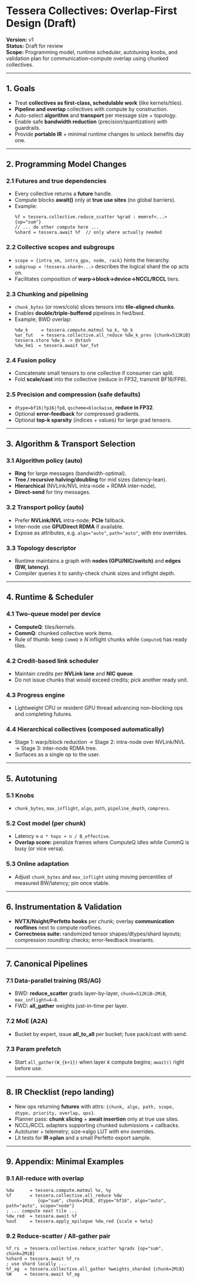 # Tessera Collectives: Overlap-First Design (Draft)

**Version:** v1  
**Status:** Draft for review  
**Scope:** Programming model, runtime scheduler, autotuning knobs, and validation plan for communication–compute overlap using chunked collectives.

---

## 1. Goals

- Treat **collectives as first-class, schedulable work** (like kernels/tiles).
- **Pipeline and overlap** collectives with compute by construction.
- Auto-select **algorithm** and **transport** per message size + topology.
- Enable safe **bandwidth reduction** (precision/quantization) with guardrails.
- Provide **portable IR** + minimal runtime changes to unlock benefits day one.

---

## 2. Programming Model Changes

### 2.1 Futures and true dependencies
- Every collective returns a **future** handle.
- Compute blocks **await()** only at **true use sites** (no global barriers).
- Example:
  ```mlir
  %f = tessera.collective.reduce_scatter %grad : memref<...> {op="sum"}
  // ... do other compute here ...
  %shard = tessera.await %f  // only where actually needed
  ```

### 2.2 Collective scopes and subgroups
- `scope = {intra_sm, intra_gpu, node, rack}` hints the hierarchy.
- `subgroup = !tessera.shard<...>` describes the logical shard the op acts on.
- Facilitates composition of **warp→block→device→NCCL/RCCL** tiers.

### 2.3 Chunking and pipelining
- `chunk_bytes` (or rows/cols) slices tensors into **tile-aligned chunks**.
- Enables **double/triple-buffered** pipelines in fwd/bwd.
- Example, BWD overlap:
  ```mlir
  %dw_k     = tessera.compute.matmul %a_k, %b_k
  %ar_fut   = tessera.collective.all_reduce %dw_k_prev {chunk=512KiB}
  tessera.store %dw_k -> @stash
  %dw_km1  = tessera.await %ar_fut
  ```

### 2.4 Fusion policy
- Concatenate small tensors to one collective if consumer can split.
- Fold **scale/cast** into the collective (reduce in FP32, transmit BF16/FP8).

### 2.5 Precision and compression (safe defaults)
- `dtype=bf16|fp16|fp8`, `qscheme=blockwise`, **reduce in FP32**.
- Optional **error-feedback** for compressed gradients.
- Optional **top‑k sparsity** (indices + values) for large grad tensors.

---

## 3. Algorithm & Transport Selection

### 3.1 Algorithm policy (auto)
- **Ring** for large messages (bandwidth-optimal).
- **Tree / recursive halving/doubling** for mid sizes (latency-lean).
- **Hierarchical** (NVLink/NVL intra-node + RDMA inter-node).
- **Direct-send** for tiny messages.

### 3.2 Transport policy (auto)
- Prefer **NVLink/NVL** intra-node; **PCIe** fallback.
- Inter-node use **GPUDirect RDMA** if available.
- Expose as attributes, e.g. `algo="auto"`, `path="auto"`, with env overrides.

### 3.3 Topology descriptor
- Runtime maintains a graph with **nodes (GPU/NIC/switch)** and **edges (BW, latency)**.
- Compiler queries it to sanity-check chunk sizes and inflight depth.

---

## 4. Runtime & Scheduler

### 4.1 Two-queue model per device
- **ComputeQ**: tiles/kernels.  
- **CommQ**: chunked collective work items.  
- Rule of thumb: keep `CommQ` ≥ *N* inflight chunks while `ComputeQ` has ready tiles.

### 4.2 Credit-based link scheduler
- Maintain credits per **NVLink lane** and **NIC queue**.  
- Do not issue chunks that would exceed credits; pick another ready unit.

### 4.3 Progress engine
- Lightweight CPU or resident GPU thread advancing non-blocking ops and completing futures.

### 4.4 Hierarchical collectives (composed automatically)
- Stage 1: warp/block reduction → Stage 2: intra-node over NVLink/NVL → Stage 3: inter-node RDMA tree.  
- Surfaces as a single op to the user.

---

## 5. Autotuning

### 5.1 Knobs
- `chunk_bytes`, `max_inflight`, `algo`, `path`, `pipeline_depth`, `compress`.

### 5.2 Cost model (per chunk)
- Latency ≈ `α * hops + n / B_effective`.
- **Overlap score:** penalize frames where ComputeQ idles while CommQ is busy (or vice versa).

### 5.3 Online adaptation
- Adjust `chunk_bytes` and `max_inflight` using moving percentiles of measured BW/latency; pin once stable.

---

## 6. Instrumentation & Validation

- **NVTX/Nsight/Perfetto hooks** per chunk; overlay **communication rooflines** next to compute rooflines.
- **Correctness suite:** randomized tensor shapes/dtypes/shard layouts; compression roundtrip checks; error‑feedback invariants.

---

## 7. Canonical Pipelines

### 7.1 Data-parallel training (RS/AG)
- BWD: **reduce_scatter** grads layer-by-layer, `chunk=512KiB–2MiB`, `max_inflight=4–8`.
- FWD: **all_gather** weights just-in-time per layer.

### 7.2 MoE (A2A)
- Bucket by expert, issue **all_to_all** per bucket; fuse pack/cast with send.

### 7.3 Param prefetch
- Start `all_gather(W_{k+1})` when layer *k* compute begins; `await()` right before use.

---

## 8. IR Checklist (repo landing)

- New ops returning **futures** with attrs: `{chunk, algo, path, scope, dtype, priority, overlap, qos}`.
- Planner pass: **chunk slicing** + **await insertion** only at true use sites.
- NCCL/RCCL adapters supporting chunked submissions + callbacks.
- Autotuner + telemetry; size→algo LUT with env overrides.
- Lit tests for **IR→plan** and a small Perfetto export sample.

---

## 9. Appendix: Minimal Examples

### 9.1 All-reduce with overlap
```mlir
%dw      = tessera.compute.matmul %x, %y
%f       = tessera.collective.all_reduce %dw 
            {op="sum", chunk=1MiB, dtype="bf16", algo="auto", path="auto", scope="node"}
; ... compute next tile ...
%dw_red  = tessera.await %f
%out     = tessera.apply_epilogue %dw_red {scale = %eta}
```

### 9.2 Reduce-scatter / All-gather pair
```mlir
%f_rs  = tessera.collective.reduce_scatter %grads {op="sum", chunk=2MiB}
%shard = tessera.await %f_rs
; use shard locally ...
%f_ag  = tessera.collective.all_gather %weights_sharded {chunk=2MiB}
%W     = tessera.await %f_ag
```
